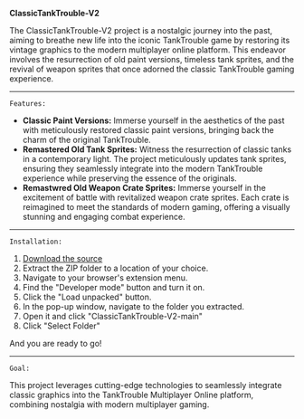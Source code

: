 **ClassicTankTrouble-V2**

The ClassicTankTrouble-V2 project is a nostalgic journey into the past, aiming to breathe new life into the iconic TankTrouble game by restoring its vintage graphics to the modern multiplayer online platform. This endeavor involves the resurrection of old paint versions, timeless tank sprites, and the revival of weapon sprites that once adorned the classic TankTrouble gaming experience.
****
`Features:`

- **Classic Paint Versions:** Immerse yourself in the aesthetics of the past with meticulously restored classic paint versions, bringing back the charm of the original TankTrouble.
- **Remastered Old Tank Sprites:** Witness the resurrection of classic tanks in a contemporary light. The project meticulously updates tank sprites, ensuring they seamlessly integrate into the modern TankTrouble experience while preserving the essence of the originals.
- **Remastwred Old Weapon Crate Sprites:** Immerse yourself in the excitement of battle with revitalized weapon crate sprites. Each crate is reimagined to meet the standards of modern gaming, offering a visually stunning and engaging combat experience.
****

`Installation:`
1. [Download the source](https://github.com/kamarov-therussiantank/ClassicTankTrouble-V2/archive/refs/heads/main.zip)
2. Extract the ZIP folder to a location of your choice.  
3. Navigate to your browser's extension menu.  
4. Find the "Developer mode" button and turn it on.  
5. Click the "Load unpacked" button.  
6. In the pop-up window, navigate to the folder you extracted.  
7. Open it and click "ClassicTankTrouble-V2-main"  
8. Click "Select Folder"

And you are ready to go!
****
`Goal:`

This project leverages cutting-edge technologies to seamlessly integrate classic graphics into the TankTrouble Multiplayer Online platform, combining nostalgia with modern multiplayer gaming.
